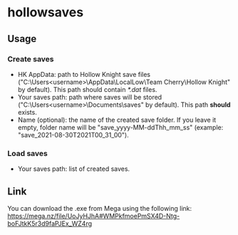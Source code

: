 # hollowsaves
## Usage

### Create saves
* HK AppData: path to Hollow Knight save files ("C:\Users\<username>\AppData\LocalLow\Team Cherry\Hollow Knight" by default). This path should contain *\*.dat* files.
* Your saves path: path where saves will be stored ("C:\Users\<username>\Documents\saves" by default). This path **should** exists.
* Name (optional): the name of the created save folder. If you leave it empty, folder name will be "save_yyyy-MM-ddThh_mm_ss" (example: "save_2021-08-30T2021T00_31_00").

### Load saves
* Your saves path: list of created saves.
  
## Link
You can download the .exe from Mega using the following link:
https://mega.nz/file/UoJyHJhA#WMPkfmoePmSX4D-Ntg-boFJtkK5r3d9faPJEx_WZ4rg
